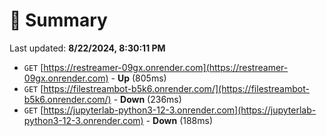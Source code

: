 # 📖 Summary
Last updated: **8/22/2024, 8:30:11 PM**

- `GET` [https://restreamer-09gx.onrender.com](https://restreamer-09gx.onrender.com) - **Up** (805ms)
- `GET` [https://filestreambot-b5k6.onrender.com/](https://filestreambot-b5k6.onrender.com/) - **Down** (236ms)
- `GET` [https://jupyterlab-python3-12-3.onrender.com](https://jupyterlab-python3-12-3.onrender.com) - **Down** (188ms)
